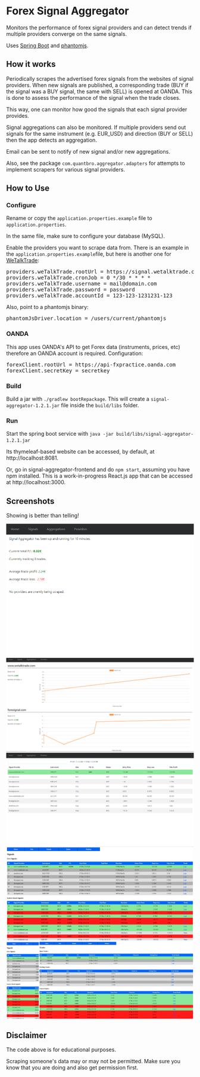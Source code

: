 # Forex Signal Aggregator
Monitors the performance of forex signal providers and can detect trends if multiple providers converge on the same signals.

Uses [Spring Boot](https://projects.spring.io/spring-boot/) and [phantomjs](http://phantomjs.org).

## How it works

Periodically scrapes the advertised forex signals from the websites of signal providers. When new signals are published, a corresponding trade (BUY if the signal was a BUY signal, the same with SELL) is opened at OANDA. This is done to assess the performance of the signal when the trade closes.

This way, one can monitor how good the signals that each signal provider provides.

Signal aggregations can also be monitored. If multiple providers send out signals for the same instrument (e.g. EUR_USD) and direction (BUY or SELL) then the app detects an aggregation.

Email can be sent to notify of new signal and/or new aggregations.

Also, see the package `com.quantbro.aggregator.adapters` for attempts to implement scrapers for various signal providers.

## How to Use
### Configure
Rename or copy the `application.properties.example` file to `application.properties`. 

In the same file, make sure to configure your database (MySQL).

Enable the providers you want to scrape data from. There is an example in  the `application.properties.example`file, but here is another one for [WeTalkTrade](https://wetalktrade.com):
<pre>
providers.weTalkTrade.rootUrl = https://signal.wetalktrade.com
providers.weTalkTrade.cronJob = 0 */30 * * * *
providers.weTalkTrade.username = mail@domain.com
providers.weTalkTrade.password = password
providers.weTalkTrade.accountId = 123-123-1231231-123
</pre>

Also, point to a phantomjs binary:
<pre>
phantomJsDriver.location = /users/current/phantomjs
</pre>
### OANDA
This app uses OANDA's API to get Forex data (instruments, prices, etc) therefore an OANDA account is required. Configuration:
<pre>
forexClient.rootUrl = https://api-fxpractice.oanda.com
forexClient.secretKey = secretkey
</pre>

### Build

Build a jar with `./gradlew bootRepackage`. This will create a `signal-aggregator-1.2.1.jar` file inside the `build/libs` folder.

### Run

Start the spring boot service with `java -jar build/libs/signal-aggregator-1.2.1.jar`

Its thymeleaf-based website can be accessed, by default, at http://localhost:8081.

Or, go in signal-aggregator-frontend and do `npm start`, assuming you have npm installed. This is a work-in-progress React.js app that can be accessed at http://localhost:3000.

## Screenshots
Showing is better than telling!

![New UI!](screenshots/newsignals1.png)
![New UI!](screenshots/newsignals2.png)
![New UI!](screenshots/newsignals3.png)
![New UI!](screenshots/oldsignals1.png)
![New UI!](screenshots/oldsignals2.png)

## Disclaimer
The code above is for educational purposes.

Scraping someone's data may or may not be permitted. Make sure you know that you are doing and also get permission first. 
